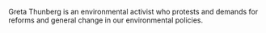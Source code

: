 Greta Thunberg is an environmental activist who protests and demands for reforms and general change in our environmental policies.
